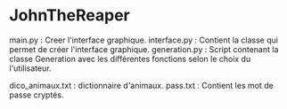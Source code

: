 # JohnTheReaper

main.py : Creer l'interface graphique. 
interface.py : Contient la classe qui permet de créer l'interface graphique.
generation.py : Script contenant la classe Generation avec les différentes fonctions selon le choix du l'utilisateur.

dico_animaux.txt : dictionnaire d'animaux.
pass.txt : Contient les mot de passe cryptés.
